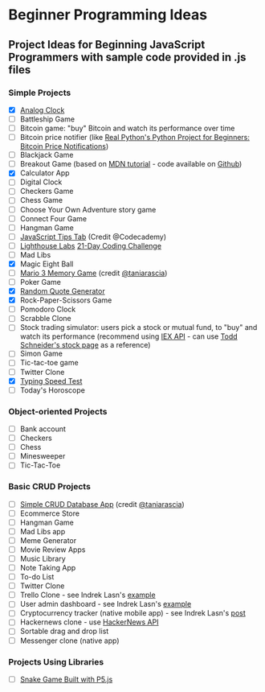 # Beginner Programming Ideas
## Project Ideas for Beginning JavaScript Programmers with sample code provided in .js files

### Simple Projects 
- [X] [Analog Clock](https://github.com/strongdan/js-analog-clock/)
- [ ] Battleship Game
- [ ] Bitcoin game: "buy" Bitcoin and watch its performance over time
- [ ] Bitcoin price notifier (like [Real Python's Python Project for Beginners: Bitcoin Price Notifications](https://realpython.com/blog/python/python-bitcoin-ifttt/))
- [ ] Blackjack Game
- [ ] Breakout Game (based on [MDN tutorial](https://developer.mozilla.org/en-US/docs/Games/Tutorials/2D_Breakout_game_pure_JavaScript) - code available on [Github](https://github.com/end3r/Gamedev-Canvas-workshop))
- [X] Calculator App
- [ ] Digital Clock
- [ ] Checkers Game
- [ ] Chess Game
- [ ] Choose Your Own Adventure story game
- [ ] Connect Four Game
- [ ] Hangman Game
- [ ] [JavaScript Tips Tab](https://medium.com/@codecademy/javascript-tips-tab-4e9081b4132) (Credit @Codecademy)
- [ ] [Lighthouse Labs](https://github.com/lighthouse-labs) [21-Day Coding Challenge](https://coding-challenge.lighthouselabs.ca/start)
- [ ] Mad Libs
- [X] Magic Eight Ball
- [ ] [Mario 3 Memory Game](https://github.com/strongdan/memory-game) (credit [@taniarascia](https://github.com/taniarascia))
- [ ] Poker Game
- [X] [Random Quote Generator](https://github.com/strongdan/freeCodeCamp-random-quote-generator)
- [X] Rock-Paper-Scissors Game
- [ ] Pomodoro Clock
- [ ] Scrabble Clone
- [ ] Stock trading simulator: users pick a stock or mutual fund, to "buy" and watch its performance (recommend using [IEX API](https://iextrading.com/developer/docs/) - can use [Todd Schneider's stock page](https://github.com/toddwschneider/stocks) as a reference)
- [ ] Simon Game
- [ ] Tic-tac-toe game
- [ ] Twitter Clone
- [X] [Typing Speed Test](https://github.com/strongdan/js-typing-speed-test/)
- [ ] Today's Horoscope

### Object-oriented Projects
- [ ] Bank account
- [ ] Checkers
- [ ] Chess
- [ ] Minesweeper
- [ ] Tic-Tac-Toe

### Basic CRUD Projects
- [ ] [Simple CRUD Database App](https://www.taniarascia.com/create-a-simple-database-app-connecting-to-mysql-with-php/) (credit [@taniarascia](https://github.com/taniarascia))
- [ ] Ecommerce Store
- [ ] Hangman Game
- [ ] Mad Libs app
- [ ] Meme Generator
- [ ] Movie Review Apps
- [ ] Music Library
- [ ] Note Taking App
- [ ] To-do List
- [ ] Twitter Clone
- [ ] Trello Clone - see Indrek Lasn's [example](https://github.com/wesharehoodies/simple-trello)
- [ ] User admin dashboard - see Indrek Lasn's [example](https://github.com/wesharehoodies/laravel-5.4-crud-example)
- [ ] Cryptocurrency tracker (native mobile app) - see Indrek Lasn's [post](https://medium.com/react-native-training/bitcoin-ripple-ethereum-price-checker-with-react-native-redux-e9d076037092)
- [ ] Hackernews clone - use [HackerNews API](https://github.com/HackerNews/API)
- [ ] Sortable drag and drop list
- [ ] Messenger clone (native app)

### Projects Using Libraries
- [ ] [Snake Game Built with P5.js](http://danstrong.tech/beginner-js-projects/snakeGame/)
